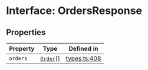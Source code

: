 # Interface: OrdersResponse

## Properties

| Property | Type | Defined in |
| ------ | ------ | ------ |
| `orders` | [`Order`](/docs/packages/sdk/interfaces/Order.md)[] | [types.ts:408](https://github.com/monerium/js-monorepo/blob/main/packages/sdk/src/types.ts#L408) |
